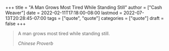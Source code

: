 +++
title = "A Man Grows Most Tired While Standing Still"
author = ["Cash Weaver"]
date = 2022-02-11T17:18:00-08:00
lastmod = 2022-07-13T20:28:45-07:00
tags = ["quote", "quote"]
categories = ["quote"]
draft = false
+++

> A man grows most tired while standing still.
>
> _Chinese Proverb_
